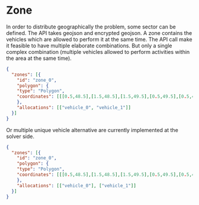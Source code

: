 # Zone

In order to distribute geographically the problem, some sector can be defined. The API takes geojson and encrypted geojson. A zone contains the vehicles which are allowed to perform it at the same time. The API call make it feasible to have multiple elaborate combinations.
But only a single complex combination (multiple vehicles allowed to perform activities within the area at the same time).

```json
{
  "zones": [{
    "id": "zone_0",
    "polygon": {
    "type": "Polygon",
    "coordinates": [[[0.5,48.5],[1.5,48.5],[1.5,49.5],[0.5,49.5],[0.5,48.5]]]
    },
    "allocations": [["vehicle_0", "vehicle_1"]]
  }]
}
```

Or multiple unique vehicle alternative are currently implemented at the solver side.

```json
{
  "zones": [{
    "id": "zone_0",
    "polygon": {
    "type": "Polygon",
    "coordinates": [[[0.5,48.5],[1.5,48.5],[1.5,49.5],[0.5,49.5],[0.5,48.5]]]
    },
    "allocations": [["vehicle_0"], ["vehicle_1"]]
  }]
}
```
